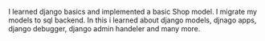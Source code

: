 I learned django basics and implemented a basic Shop model. I migrate my models to sql backend. In this i learned about django models, djnago apps, django debugger, django admin handeler and many more.
